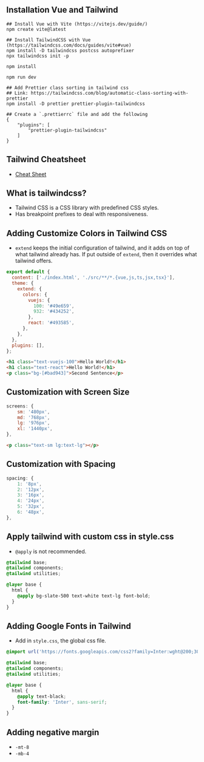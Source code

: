 ## Installation Vue and Tailwind

```
## Install Vue with Vite (https://vitejs.dev/guide/)
npm create vite@latest

## Install TailwindCSS with Vue (https://tailwindcss.com/docs/guides/vite#vue)
npm install -D tailwindcss postcss autoprefixer
npx tailwindcss init -p

npm install

npm run dev
```

```
## Add Prettier class sorting in tailwind css
## Link: https://tailwindcss.com/blog/automatic-class-sorting-with-prettier
npm install -D prettier prettier-plugin-tailwindcss

## Create a `.prettierrc` file and add the following
{
    "plugins": [
        "prettier-plugin-tailwindcss"
    ]
}
```

## Tailwind Cheatsheet

- [Cheat Sheet](https://tailwindcomponents.com/cheatsheet/)

## What is tailwindcss?

- Tailwind CSS is a CSS library with predefined CSS styles.
- Has breakpoint prefixes to deal with responsiveness.

## Adding Customize Colors in Tailwind CSS

- `extend` keeps the initial configuration of tailwind, and it adds on top of what tailwind already has. If put outside of `extend`, then it overrides what tailwind offers.

```js
export default {
  content: ['./index.html', './src/**/*.{vue,js,ts,jsx,tsx}'],
  theme: {
    extend: {
      colors: {
        vuejs: {
          100: '#49e659',
          932: '#434252',
        },
        react: '#493585',
      },
    },
  },
  plugins: [],
};
```

```html
<h1 class="text-vuejs-100">Hello World!</h1>
<h1 class="text-react">Hello World!</h1>
<p class="bg-[#bad943]">Second Sentence</p>
```

## Customization with Screen Size

```js
screens: {
    sm: '480px',
    md: '768px',
    lg: '976px',
    xl: '1440px',
},
```

```html
<p class="text-sm lg:text-lg"></p>
```

## Customization with Spacing

```js
spacing: {
    1: '8px',
    2: '12px',
    3: '16px',
    4: '24px',
    5: '32px',
    6: '48px',
},
```

## Apply tailwind with custom css in style.css

- `@apply` is not recommended.

```css
@tailwind base;
@tailwind components;
@tailwind utilities;

@layer base {
  html {
    @apply bg-slate-500 text-white text-lg font-bold;
  }
}
```

## Adding Google Fonts in Tailwind

- Add in `style.css`, the global css file.

```css
@import url('https://fonts.googleapis.com/css2?family=Inter:wght@200;300;400;800&display=swap');

@tailwind base;
@tailwind components;
@tailwind utilities;

@layer base {
  html {
    @apply text-black;
    font-family: 'Inter', sans-serif;
  }
}
```

## Adding negative margin

- `-mt-8`
- `-mb-4`